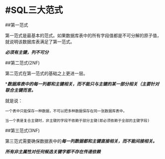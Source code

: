 #SQL三大范式
====

##第一范式

第一范式是最基本的范式。如果数据库表中的所有字段值都是不可分解的原子值，就说明该数据库表满足了第一范式。

***必须有主键，列不可分***



##第二范式(2NF)

第二范式在第一范式的基础之上更进一层。

****数据库表中的每一列都和主键相关，而不能只与主键的某一部分相关（主要针对联合主键而言。***

就是说：
	
	一个表中只能保存一种数据，不可以把多种数据保存在同一张数据库表中。

	当一个表是复合主键时，非主键的字段不依赖于部分主键(即必须依赖于全部的主键字段)

##第三范式(3NF)

第三范式需要确保数据表中的***每一列数据都和主键直接相关，而不能间接相关。***

***所有非主属性对任何候选关键字都不存在传递依赖***


